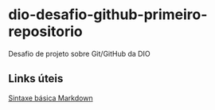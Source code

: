# dio-desafio-github-primeiro-repositorio
Desafio de projeto sobre Git/GitHub da DIO


## Links úteis
[Sintaxe básica Markdown](https://www.markdownguide.org/basic-syntax/)
